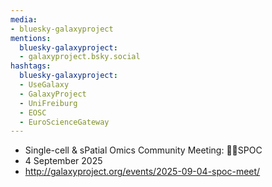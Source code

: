 ```yaml
---
media:
- bluesky-galaxyproject
mentions:
  bluesky-galaxyproject:
  - galaxyproject.bsky.social
hashtags:
  bluesky-galaxyproject:
  - UseGalaxy
  - GalaxyProject
  - UniFreiburg
  - EOSC
  - EuroScienceGateway
---
```

- Single-cell & sPatial Omics Community Meeting: 🖖🏾SPOC
- 4 September 2025
- http://galaxyproject.org/events/2025-09-04-spoc-meet/
